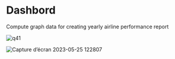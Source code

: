 # Dashbord
Compute graph data for creating yearly airline performance report 

![q41](https://github.com/ToumiYassine/Dashbord/assets/108891617/d7c73268-ea91-4c91-b9d2-c1a4ed61bf6c)

![Capture d’écran 2023-05-25 122807](https://github.com/ToumiYassine/Dashbord/assets/108891617/077079d5-ce7f-4236-ac11-eda4d62508d0)


